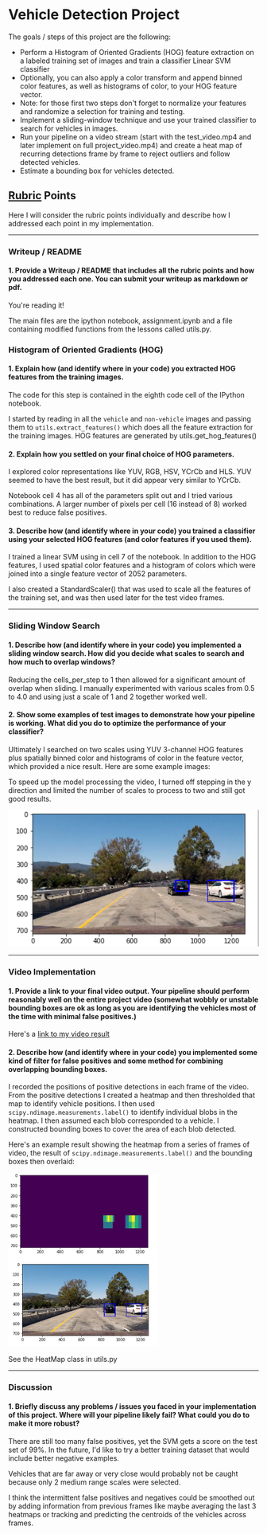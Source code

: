 
# Vehicle Detection Project

The goals / steps of this project are the following:

* Perform a Histogram of Oriented Gradients (HOG) feature extraction on a labeled training set of images and train a classifier Linear SVM classifier
* Optionally, you can also apply a color transform and append binned color features, as well as histograms of color, to your HOG feature vector. 
* Note: for those first two steps don't forget to normalize your features and randomize a selection for training and testing.
* Implement a sliding-window technique and use your trained classifier to search for vehicles in images.
* Run your pipeline on a video stream (start with the test_video.mp4 and later implement on full project_video.mp4) and create a heat map of recurring detections frame by frame to reject outliers and follow detected vehicles.
* Estimate a bounding box for vehicles detected.


## [Rubric](https://review.udacity.com/#!/rubrics/513/view) Points
Here I will consider the rubric points individually and describe how I addressed each point in my implementation.  

---
### Writeup / README

#### 1. Provide a Writeup / README that includes all the rubric points and how you addressed each one.  You can submit your writeup as markdown or pdf.

You're reading it!

The main files are the ipython notebook, assignment.ipynb and a file containing modified functions from the lessons called utils.py.

### Histogram of Oriented Gradients (HOG)

#### 1. Explain how (and identify where in your code) you extracted HOG features from the training images.

The code for this step is contained in the eighth code cell of the IPython notebook.

I started by reading in all the `vehicle` and `non-vehicle` images and passing them to `utils.extract_features()` which does all the feature extraction for the training images. HOG features are generated by utils.get_hog_features()

#### 2. Explain how you settled on your final choice of HOG parameters.

I explored color representations like YUV, RGB, HSV, YCrCb and HLS. YUV seemed to have the best result, but it did appear very similar to YCrCb.

Notebook cell 4 has all of the parameters split out and I tried various combinations. A larger number of pixels per cell (16 instead of 8) worked best to reduce false positives.

#### 3. Describe how (and identify where in your code) you trained a classifier using your selected HOG features (and color features if you used them).

I trained a linear SVM using in cell 7 of the notebook. In addition to the HOG features, I used spatial color features and a histogram of colors which were joined into a single feature vector of 2052 parameters.

I also created a StandardScaler() that was used to scale all the features of the training set, and was then used later for the test video frames.

---

### Sliding Window Search

#### 1. Describe how (and identify where in your code) you implemented a sliding window search.  How did you decide what scales to search and how much to overlap windows?

 Reducing the cells_per_step to 1 then allowed for a significant amount of overlap when sliding.  I manually experimented with various scales from 0.5 to 4.0 and using just a scale of 1 and 2 together worked well.

#### 2. Show some examples of test images to demonstrate how your pipeline is working.  What did you do to optimize the performance of your classifier?

Ultimately I searched on two scales using YUV 3-channel HOG features plus spatially binned color and histograms of color in the feature vector, which provided a nice result.  Here are some example images:

To speed up the model processing the video, I turned off stepping in the y direction and limited the number of scales to process to two and still got good results.

<img src="./assets/pipeline_1.png" width="600px">

---

### Video Implementation

#### 1. Provide a link to your final video output.  Your pipeline should perform reasonably well on the entire project video (somewhat wobbly or unstable bounding boxes are ok as long as you are identifying the vehicles most of the time with minimal false positives.)
Here's a [link to my video result](https://vimeo.com/226683982)


#### 2. Describe how (and identify where in your code) you implemented some kind of filter for false positives and some method for combining overlapping bounding boxes.

I recorded the positions of positive detections in each frame of the video.  From the positive detections I created a heatmap and then thresholded that map to identify vehicle positions.  I then used `scipy.ndimage.measurements.label()` to identify individual blobs in the heatmap.  I then assumed each blob corresponded to a vehicle.  I constructed bounding boxes to cover the area of each blob detected.  

Here's an example result showing the heatmap from a series of frames of video, the result of `scipy.ndimage.measurements.label()` and the bounding boxes then overlaid:

<img src="./assets/heatmap_1.png" width="300px">

<img src="./assets/heatmap_result.png" width="300px">

See the HeatMap class in utils.py

---

### Discussion

#### 1. Briefly discuss any problems / issues you faced in your implementation of this project.  Where will your pipeline likely fail?  What could you do to make it more robust?

There are still too many false positives, yet the SVM gets a score on the test set of 99%. In the future, I'd like to try a better training dataset that would include better negative examples.

Vehicles that are far away or very close would probably not be caught because only 2 medium range scales were selected.

I think the intermittent false positives and negatives could be smoothed out by adding information from previous frames like maybe averaging the last 3 heatmaps or tracking and predicting the centroids of the vehicles across frames.
 

